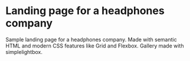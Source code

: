 # Landing page for a headphones company
Sample landing page for a headphones company. Made with semantic HTML and modern CSS features like Grid and Flexbox. Gallery made with simplelightbox.
